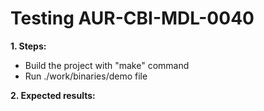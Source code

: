 # Testing AUR-CBI-MDL-0040

**1. Steps:**

* Build the project with "make" command
* Run ./work/binaries/demo file

**2. Expected results:**

